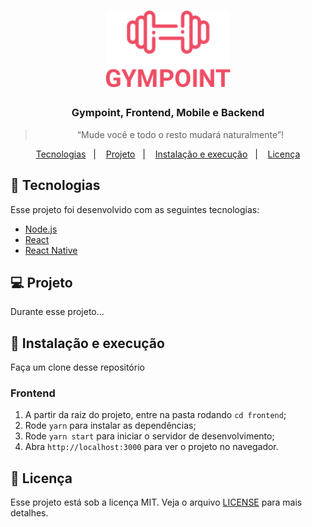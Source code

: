 <h1 align="center">
  <img alt="Gympoint" title="Gympoint" src=".github/logo.png" width="200px" />
</h1>

<h3 align="center">
  Gympoint, Frontend, Mobile e Backend
</h3>

<blockquote align="center">“Mude você e todo o resto mudará naturalmente”!</blockquote>

<p align="center">
  <a href="#-tecnologias">Tecnologias</a>&nbsp;&nbsp;&nbsp;|&nbsp;&nbsp;&nbsp;
  <a href="#-projeto">Projeto</a>&nbsp;&nbsp;&nbsp;|&nbsp;&nbsp;&nbsp;
  <a href="#-instalacao-e-execução">Instalação e execução</a>&nbsp;&nbsp;&nbsp;|&nbsp;&nbsp;&nbsp;
  <a href="#-licença">Licença</a>
</p>

## 🚀 Tecnologias

Esse projeto foi desenvolvido com as seguintes tecnologias:

- [Node.js](https://nodejs.org/en/)
- [React](https://reactjs.org)
- [React Native](https://facebook.github.io/react-native/)

## 💻 Projeto

Durante esse projeto...

## :hammer: Instalação e execução

Faça um clone desse repositório

  ### Frontend
  1. A partir da raiz do projeto, entre na pasta rodando `cd frontend`;
  2. Rode `yarn` para instalar as dependências;
  3. Rode `yarn start` para iniciar o servidor de desenvolvimento;
  4. Abra `http://localhost:3000` para ver o projeto no navegador.

## 📝 Licença

Esse projeto está sob a licença MIT. Veja o arquivo [LICENSE](LICENSE.md) para mais detalhes.
